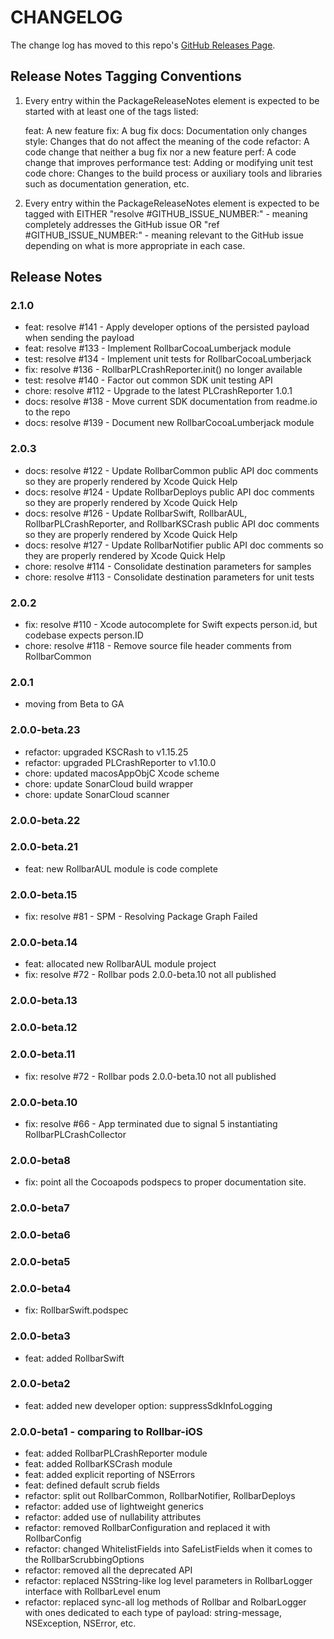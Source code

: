 # CHANGELOG

The change log has moved to this repo's [GitHub Releases Page](https://github.com/rollbar/rollbar-apple/releases).

## Release Notes Tagging Conventions

1. Every entry within the PackageReleaseNotes element is expected to be started with
    at least one of the tags listed:

    feat:     A new feature
    fix:      A bug fix
    docs:     Documentation only changes
    style:    Changes that do not affect the meaning of the code
    refactor: A code change that neither a bug fix nor a new feature
    perf:     A code change that improves performance
    test:     Adding or modifying unit test code
    chore:    Changes to the build process or auxiliary tools and libraries such as documentation generation, etc.

2. Every entry within the PackageReleaseNotes element is expected to be tagged with
    EITHER
    "resolve #GITHUB_ISSUE_NUMBER:" - meaning completely addresses the GitHub issue
    OR
    "ref #GITHUB_ISSUE_NUMBER:" - meaning relevant to the GitHub issue
    depending on what is more appropriate in each case.

## Release Notes

### 2.1.0

- feat:  resolve #141 - Apply developer options of the persisted payload when sending the payload 
- feat:  resolve #133 - Implement RollbarCocoaLumberjack module
- test:  resolve #134 - Implement unit tests for RollbarCocoaLumberjack
- fix:   resolve #136 - RollbarPLCrashReporter.init() no longer available
- test:  resolve #140 - Factor out common SDK unit testing API
- chore: resolve #112 - Upgrade to the latest PLCrashReporter 1.0.1
- docs:  resolve #138 - Move current SDK documentation from readme.io to the repo
- docs:  resolve #139 - Document new RollbarCocoaLumberjack module

### 2.0.3

- docs:  resolve #122 - Update RollbarCommon public API doc comments so they are properly rendered by Xcode Quick Help
- docs:  resolve #124 - Update RollbarDeploys public API doc comments so they are properly rendered by Xcode Quick Help
- docs:  resolve #126 - Update RollbarSwift, RollbarAUL, RollbarPLCrashReporter, and RollbarKSCrash public API doc comments so they are properly rendered by Xcode Quick Help
- docs:  resolve #127 - Update RollbarNotifier public API doc comments so they are properly rendered by Xcode Quick Help
- chore: resolve #114 - Consolidate destination parameters for samples
- chore: resolve #113 - Consolidate destination parameters for unit tests

### 2.0.2

- fix: resolve #110 - Xcode autocomplete for Swift expects person.id, but codebase expects person.ID
- chore: resolve #118 - Remove source file header comments from RollbarCommon

### 2.0.1

- moving from Beta to GA

### 2.0.0-beta.23

- refactor: upgraded KSCRash to v1.15.25
- refactor: upgraded PLCrashReporter to v1.10.0
- chore: updated macosAppObjC Xcode scheme
- chore: update SonarCloud build wrapper
- chore: update SonarCloud scanner

### 2.0.0-beta.22

### 2.0.0-beta.21

- feat: new RollbarAUL module is code complete

### 2.0.0-beta.15

- fix: resolve #81 - SPM - Resolving Package Graph Failed

### 2.0.0-beta.14

- feat: allocated new RollbarAUL module project
- fix: resolve #72 - Rollbar pods 2.0.0-beta.10 not all published

### 2.0.0-beta.13

### 2.0.0-beta.12

### 2.0.0-beta.11

- fix: resolve #72 - Rollbar pods 2.0.0-beta.10 not all published

### 2.0.0-beta.10

- fix: resolve #66 - App terminated due to signal 5 instantiating RollbarPLCrashCollector

### 2.0.0-beta8

- fix: point all the Cocoapods podspecs to proper documentation site.

### 2.0.0-beta7

### 2.0.0-beta6

### 2.0.0-beta5

### 2.0.0-beta4

- fix: RollbarSwift.podspec

### 2.0.0-beta3

- feat: added RollbarSwift

### 2.0.0-beta2

- feat: added new developer option: suppressSdkInfoLogging

### 2.0.0-beta1 - comparing to Rollbar-iOS

- feat: added RollbarPLCrashReporter module
- feat: added RollbarKSCrash module
- feat: added explicit reporting of NSErrors
- feat: defined default scrub fields
- refactor: split out RollbarCommon, RollbarNotifier, RollbarDeploys
- refactor: added use of lightweight generics
- refactor: added use of nullability attributes
- refactor: removed RollbarConfiguration and replaced it with RollbarConfig
- refactor: changed WhitelistFields into SafeListFields when it comes to the RollbarScrubbingOptions
- refactor: removed all the deprecated API
- refactor: replaced NSString-like log level parameters in RollbarLogger interface with RollbarLevel enum
- refactor: replaced sync-all log methods of Rollbar and RolbarLogger with ones dedicated to each type of payload: string-message, NSException, NSError, etc.
